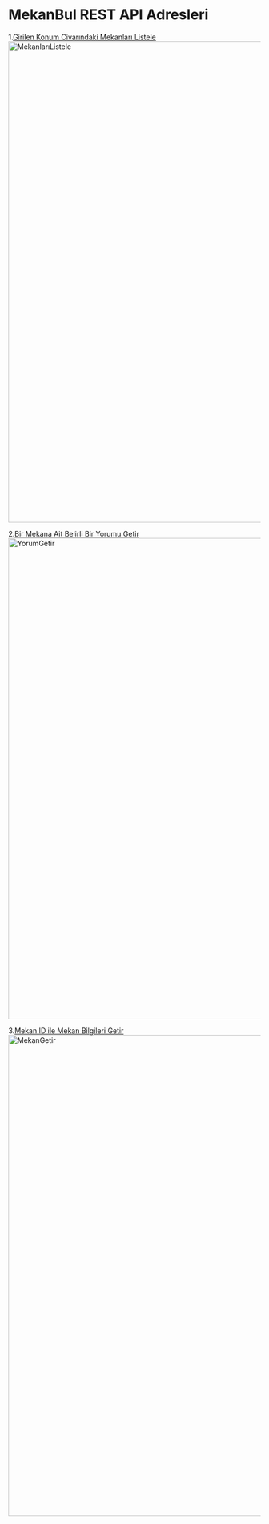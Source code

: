# MekanBul REST API Adresleri


1.[Girilen Konum Civarındaki Mekanları Listele](https://mekanbul-1.beyzaozeren.repl.co/api/mekanlar?enlem=33.22&boylam=32.12)
<img width="960" alt="MekanlarıListele" src="https://user-images.githubusercontent.com/72518776/203361099-6e0ca385-b39c-4126-93ee-807826855fb5.png">



2.[Bir Mekana Ait Belirli Bir Yorumu Getir](https://mekanbul-1.beyzaozeren.repl.co/api/mekanlar/637cb4b521b107fcce1988ee/yorumlar/637cb58fa36ebfc0edd66a01)
<img width="960" alt="YorumGetir" src="https://user-images.githubusercontent.com/72518776/203361145-e3a6ae7f-2a6e-4664-ae8a-30d6e96a8c7b.png">


3.[Mekan ID ile Mekan Bilgileri Getir](https://mekanbul-1.beyzaozeren.repl.co/api/mekanlar/637cb4b521b107fcce1988ee)
<img width="960" alt="MekanGetir" src="https://user-images.githubusercontent.com/72518776/203361161-29bfb03b-5063-4fe2-99d6-0170ea6052d0.png">

